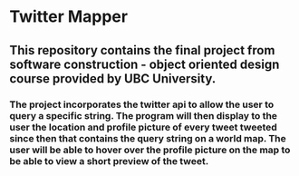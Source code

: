 # Twitter Mapper
## This repository contains the final project from software construction - object oriented design course provided by UBC University.
### The project incorporates the twitter api to allow the user to query a specific string. The program will then display to the user the location and profile picture of every tweet tweeted since then that contains the query string on a world map. The user will be able to hover over the profile picture on the map to be able to view a short preview of the tweet.
